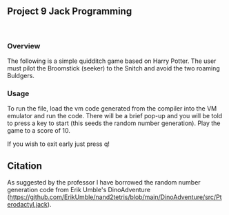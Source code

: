 ## Project 9 Jack Programming
<br>

### Overview
The following is a simple quidditch game based on Harry Potter. The user must pilot the Broomstick (seeker) to the Snitch and avoid the two roaming Buldgers. 

### Usage

To run the file, load the vm code generated from the compiler into the VM emulator and run the code. There will be a brief pop-up and you will be told to press a key to start (this seeds the random number generation). Play the game to a score of 10. 

If you wish to exit early just press q!


## Citation 

As suggested by the professor I have borrowed the random number generation code from Erik Umble's DinoAdventure (https://github.com/ErikUmble/nand2tetris/blob/main/DinoAdventure/src/Pterodactyl.jack).